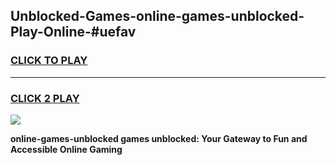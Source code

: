 
## Unblocked-Games-online-games-unblocked-Play-Online-#uefav
<h3>
<a href="https://premium.freeplayer.one?title=online-games-unblocked&ref=27F">CLICK TO PLAY</a></h3>
<hr>

<h3>
<a href="https://premium.freeplayer.one?title=online-games-unblocked&ref=27F">CLICK 2 PLAY</a>
  
</h3>

<a href="https://premium.freeplayer.one?title=online-games-unblocked&ref=27F"><img src="https://clearcache.store/games.png"></a>


**online-games-unblocked games unblocked: Your Gateway to Fun and Accessible Online Gaming**
